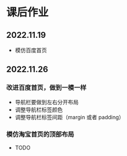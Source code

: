 # 课后作业

## 2022.11.19
- 模仿百度首页

## 2022.11.26

### 改进百度首页，做到一模一样
- 导航栏要做到左右分开布局 
- 调整导航栏标签颜色
- 调整导航栏标签间距（margin 或者 padding）

### 模仿淘宝首页的顶部布局
- TODO